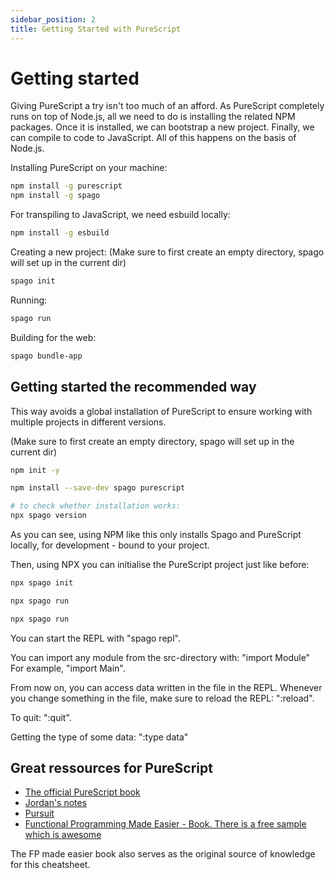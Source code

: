 ```yaml
---
sidebar_position: 2
title: Getting Started with PureScript 
---
```


# Getting started
Giving PureScript a try isn't too much of an afford. As PureScript completely runs on top of Node.js, all we need to do is installing the 
related NPM packages. Once it is installed, we can bootstrap a new project. Finally, we can compile to code to JavaScript. All of this happens on the basis of Node.js. 

Installing PureScript on your machine:

```bash
npm install -g purescript
npm install -g spago
```

For transpiling to JavaScript, we need esbuild locally: 
  
```bash
npm install -g esbuild
```

Creating a new project:
(Make sure to first create an empty directory, spago will set up in the current dir)

```bash
spago init
```

Running:

```bash
spago run
```

Building for the web:

```bash
spago bundle-app
```

## Getting started the recommended way

This way avoids a global installation of PureScript to ensure working with multiple projects in different versions.

(Make sure to first create an empty directory, spago will set up in the current dir)

```bash
npm init -y

npm install --save-dev spago purescript

# to check whether installation works:
npx spago version
```

As you can see, using NPM like this only installs Spago and PureScript locally, for development - bound to your project.

Then, using NPX you can initialise the PureScript project just like before:

```bash
npx spago init

npx spago run

npx spago run
```

You can start the REPL with "spago repl".

You can import any module from the src-directory with: "import Module"
For example, "import Main".

From now on, you can access data written in the file in the REPL.
Whenever you change something in the file, make sure to reload the REPL:
":reload".

To quit: ":quit".

Getting the type of some data: ":type data"

## Great ressources for PureScript

-  [The official PureScript book](https://book.purescript.org/)
-  [Jordan's notes](https://jordanmartinez.github.io/purescript-jordans-reference-site/Preface.html)
-  [Pursuit](https://pursuit.purescript.org/)
-  [Functional Programming Made Easier - Book. There is a free sample which is awesome](https://leanpub.com/fp-made-easier) 

The FP made easier book also serves as the original source of knowledge for this cheatsheet. 